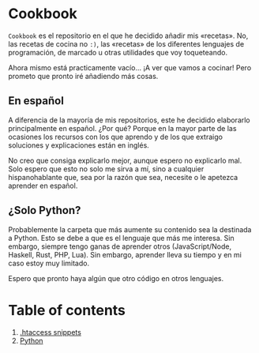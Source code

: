 # Cookbook

``Cookbook`` es el repositorio en el que he decidido añadir mis «recetas». No, las recetas de cocina no ``:)``, las «recetas» de los diferentes lenguajes de programación, de marcado u otras utilidades que voy toqueteando.

Ahora mismo está practicamente vacío... ¡A ver que vamos a cocinar! Pero prometo que pronto iré añadiendo más cosas.

## En español

A diferencia de la mayoría de mis repositorios, este he decidido elaborarlo principalmente en español. ¿Por qué? Porque en la mayor parte de las ocasiones los recursos con los que aprendo y de los que extraigo soluciones y explicaciones están en inglés.

No creo que consiga explicarlo mejor, aunque espero no explicarlo mal. Solo espero que esto no solo me sirva a mí, sino a cualquier hispanohablante que, sea por la razón que sea, necesite o le apetezca aprender en español.

## ¿Solo Python?

Probablemente la carpeta que más aumente su contenido sea la destinada a Python. Esto se debe a que es el lenguaje que más me interesa. Sin embargo, siempre tengo ganas de aprender otros (JavaScript/Node, Haskell, Rust, PHP, Lua). Sin embargo, aprender lleva su tiempo y en mi caso estoy muy limitado.

Espero que pronto haya algún que otro código en otros lenguajes.

# Table of contents
1. [.htaccess snippets](/htaccess/.htaccess)
2. [Python](/python)
